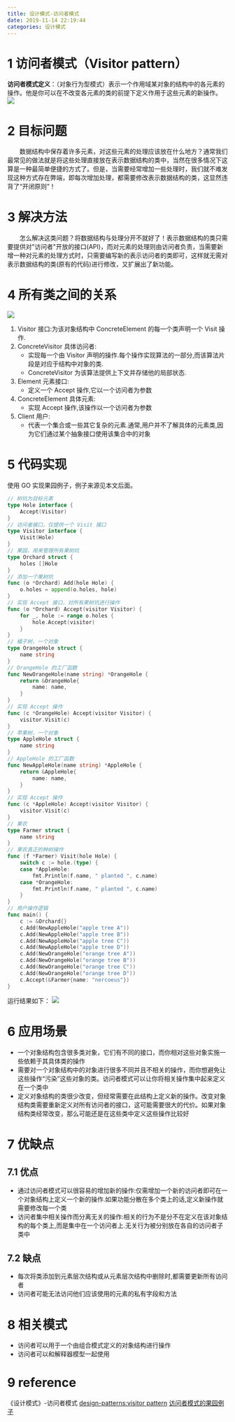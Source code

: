 ```yaml
---
title: 设计模式-访问者模式
date: 2019-11-14 22:19:44
categories: 设计模式
---
```

# 1 访问者模式（Visitor pattern）
**访问者模式定义**：（对象行为型模式）表示一个作用域某对象的结构中的各元素的操作。他是你可以在不改变各元素的类的前提下定义作用于这些元素的新操作。
![](../img/设计模式-访问者模式/1.png)
# 2 目标问题
&emsp;&emsp;数据结构中保存着许多元素，对这些元素的处理应该放在什么地方？通常我们最常见的做法就是将这些处理直接放在表示数据结构的类中，当然在很多情况下这算是一种最简单便捷的方式了。但是，当需要经常增加一些处理时，我们就不难发现这种方式存在弊端，即每次增加处理，都需要修改表示数据结构的类，这显然违背了“开闭原则”！

# 3 解决方法
&emsp;&emsp;怎么解决这类问题？将数据结构与处理分开不就好了！表示数据结构的类只需要提供对"访问者"开放的接口(API)，而对元素的处理则由访问者负责，当需要新增一种对元素的处理方式时，只需要编写新的表示访问者的类即可，这样就无需对表示数据结构的类(原有的代码)进行修改，又扩展出了新功能。

# 4 所有类之间的关系
![](../img/设计模式-访问者模式/2.png)
1. Visitor 接口:为该对象结构中 ConcreteElement 的每一个类声明一个 Visit 操作.
2. ConcreteVisitor 具体访问者:
    - 实现每一个由 Visitor 声明的操作.每个操作实现算法的一部分,而该算法片段是对应于结构中对象的类.
    - ConcreteVisitor 为该算法提供上下文并存储他的局部状态.
3. Element 元素接口:
    - 定义一个 Accept 操作,它以一个访问者为参数
4. ConcreteElement 具体元素:
    - 实现 Accept 操作,该操作以一个访问者为参数
5. Client 用户:
    - 代表一个集合或一些其它复杂的元素.通常,用户并不了解具体的元素类,因为它们通过某个抽象接口使用该集合中的对象

# 5 代码实现
使用 GO 实现果园例子，例子来源见本文后面。
```go
// 树坑为目标元素
type Hole interface {
	Accept(Visitor)
}
// 访问者接口，仅提供一个 Visit 接口
type Visitor interface {
	Visit(Hole)
}
// 果园，用来管理所有果树坑
type Orchard struct {
	holes []Hole
}
// 添加一个果树坑
func (o *Orchard) Add(hole Hole) {
	o.holes = append(o.holes, hole)
}
// 实现 Accept 接口，对所有果树坑进行操作
func (o *Orchard) Accept(visitor Visitor) {
	for _, hole := range o.holes {
		hole.Accept(visitor)
	}
}
// 橘子树，一个对象
type OrangeHole struct {
	name string
}
// OrangeHole 的工厂函数
func NewOrangeHole(name string) *OrangeHole {
	return &OrangeHole{
		name: name,
	}
}
// 实现 Accept 操作
func (c *OrangeHole) Accept(visitor Visitor) {
	visitor.Visit(c)
}
// 苹果树，一个对象
type AppleHole struct {
	name string
}
// AppleHole 的工厂函数
func NewAppleHole(name string) *AppleHole {
	return &AppleHole{
		name: name,
	}
}
// 实现 Accept 操作
func (c *AppleHole) Accept(visitor Visitor) {
	visitor.Visit(c)
}
// 果农
type Farmer struct {
	name string
}
// 果农真正的种树操作
func (f *Farmer) Visit(hole Hole) {
	switch c := hole.(type) {
	case *AppleHole:
		fmt.Println(f.name, " planted ", c.name)
	case *OrangeHole:
		fmt.Println(f.name, " planted ", c.name)
	}
}
// 用户操作逻辑
func main() {
	c := &Orchard{}
	c.Add(NewAppleHole("apple tree A"))
	c.Add(NewAppleHole("apple tree B"))
	c.Add(NewAppleHole("apple tree C"))
	c.Add(NewAppleHole("apple tree D"))
	c.Add(NewOrangeHole("orange tree A"))
	c.Add(NewOrangeHole("orange tree B"))
	c.Add(NewOrangeHole("orange tree C"))
	c.Add(NewOrangeHole("orange tree D"))
	c.Accept(&Farmer{name: "nercoeus"})
}
```
运行结果如下：
![](../img/设计模式-访问者模式/3.png)

# 6 应用场景
- 一个对象结构包含很多类对象，它们有不同的接口，而你相对这些对象实施一些依赖于其具体类的操作
- 需要对一个对象结构中的对象进行很多不同并且不相关的操作，而你想避免让这些操作“污染”这些对象的类。访问者模式可以让你将相关操作集中起来定义在一个类中
- 定义对象结构的类很少改变，但经常需要在此结构上定义新的操作。改变对象结构类需要重新定义对所有访问者的接口，这可能需要很大的代价。如果对象结构类经常改变，那么可能还是在这些类中定义这些操作比较好

# 7 优缺点
## 7.1 优点
- 通过访问者模式可以很容易的增加新的操作:仅需增加一个新的访问者即可在一个对象结构上定义一个新的操作.如果功能分散在多个类上的话,定义新操作就需要修改每一个类
- 访问者集中相关操作而分离无关的操作:相关的行为不是分不在定义在该对象结构的每个类上,而是集中在一个访问者上.无关行为被分别放在各自的访问者子类中

## 7.2 缺点
- 每次将类添加到元素层次结构或从元素层次结构中删除时,都需要更新所有访问者
- 访问者可能无法访问他们应该使用的元素的私有字段和方法

# 8 相关模式
- 访问者可以用于一个由组合模式定义的对象结构进行操作
- 访问者可以和解释器模型一起使用

# 9 reference
《设计模式》-访问者模式
[design-patterns:visitor pattern](https://refactoring.guru/design-patterns/visitor)
[访问者模式的果园例子](https://blog.csdn.net/SomeoneMH/article/details/80591429)